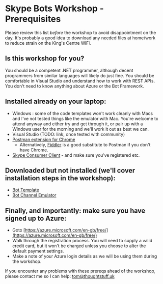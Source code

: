 
# Skype Bots Workshop - Prerequisites

Please review this list *before* the workshop to avoid disappointment on the day. It's probably a good idea to download any needed files at home/work to reduce strain on the King's Centre WiFi.

Is this workshop for you?
------------
You should be a competent .NET programmer, although decent programmers from similar languages will likely do just fine. You should be comfortable in Visual Studio and understand how to work with REST APIs. You don't need to know anything about Azure or the Bot Framework.


Installed already on your laptop:
------------
* Windows : some of the code templates won't work cleanly with Macs and I've not tested things like the emulator with Mac. You're welcome to attend anyway and either try and get through it, or pair up with a Windows user for the morning and we'll work it out as best we can.
* Visual Studio (TODO: link, once tested with community)
* [Postman extension for Chrome](https://chrome.google.com/webstore/detail/postman/fhbjgbiflinjbdggehcddcbncdddomop?hl=en)
  * Alternatively, [Fiddler](http://www.telerik.com/fiddler) is a good substitute to Postman if you don't have Chrome.
* [Skype Consumer Client](https://www.skype.com/en/download-skype/skype-for-computer/) - and make sure you've registered etc.
  
Downloaded but not installed (we'll cover installation steps in the workshop):
------------
* [Bot Template](aka.ms/bf-bc-vstemplate)
* [Bot Channel Emulator](aka.ms/bf-bc-emulator)



Finally, and importantly: make sure you have signed up to Azure:
------------
* Goto [https://azure.microsoft.com/en-gb/free/](https://azure.microsoft.com/en-gb/free/)
* Walk through the registration process. You will need to supply a valid credit card, but it won't be charged unless you choose to alter the default payment settings.
* Make a note of your Azure login details as we will be using them during the workshop.

If you encounter any problems with these prereqs ahead of the workshop, please contact me so I can help: [tom@thoughtstuff.uk](mailto:tom@thoughtstuff.co.uk)


